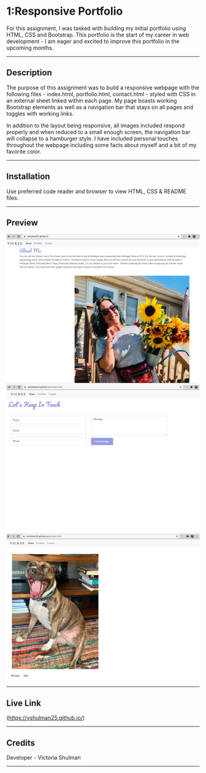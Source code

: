 # 1:Responsive Portfolio

For this assignment, I was tasked with building my initial portfolio using HTML, CSS and Bootstrap. This portfolio is the start of my career in web development - I am eager and excited to improve this portfolio in the upcoming months.

---
## Description 

The purpose of this assignment was to build a responsive webpage with the following files - index.html, portfolio.html, contact.html - styled with CSS in an external sheet linked within each page. My page boasts working Bootstrap elements as well as a navigation bar that stays on all pages and toggles with working links.

In addition to the layout being responsive, all images included respond properly and when reduced to a small enough screen, the navigation bar will collapse to a hamburger style. I have included personal touches throughout the webpage including some facts about myself and a bit of my favorite color. 

---
## Installation

Use preferred code reader and browser to view HTML, CSS & README files.


---
## Preview 

![Responsive Portfolio - Home/Index ](./assets/homeshot.jpeg)
![Responsive Portfolio - Contact ](./assets/contact.jpeg) 
![Responsive Portfolio - Portfolio ](./assets/portfolioshot.jpeg) 

---

## Live Link

(https://vshulman25.github.io/)

---
## Credits

Developer - Victoria Shulman 

---
